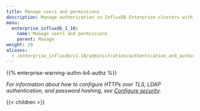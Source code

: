 ```yaml
---
title: Manage users and permissions
description: Manage authorization in InfluxDB Enterprise clusters with users, roles, and permissions.
menu:
  enterprise_influxdb_1_10:
    name: Manage users and permissions
    parent: Manage
weight: 20
aliases:
  - /enterprise_influxdb/v1.10/administration/authentication_and_authorization/
---
```


{{% enterprise-warning-authn-b4-authz %}}

_For information about how to configure HTTPs over TLS, LDAP authentication, and password hashing,
see [Configure security](/enterprise_influxdb/v1.10/administration/configure/security/)._

{{< children >}}
